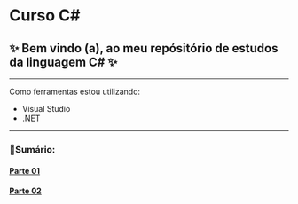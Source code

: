 # Curso C#
 ## ✨ Bem vindo (a), ao meu repósitório de estudos da linguagem C# ✨
 
---
Como ferramentas estou utilizando:
* Visual Studio 
* .NET 
  
---
### 📝Sumário:

#### [Parte 01](https://github.com/VivianeAntonio/curso-CSharp/tree/main/Parte%2001)


#### [Parte 02](https://github.com/VivianeAntonio/curso-CSharp/tree/main/Parte%2002/ByteBank)


 


